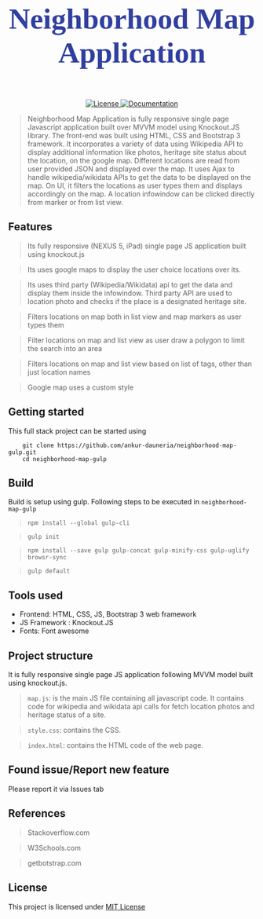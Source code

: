 <link href="https://fonts.googleapis.com/css?family=Playball" rel="stylesheet">

# <p align=center style="font-family: 'Playball', cursive; font-size: 60px; color: #303f9f">Neighborhood Map Application</p>
<p align="center">
  <a href="https://opensource.org/licenses/MIT" target="_blank">
    <img src="https://img.shields.io/badge/License-MIT-green.svg" alt="License">
  </a>
  <a href="#" target="_blank">
    <img src="https://img.shields.io/badge/documentation-complete-green.svg" alt="Documentation">
  </a>
</p>

> Neighborhood Map Application is fully responsive single page Javascript application built over MVVM model using Knockout.JS library. The front-end was built using HTML, CSS and Bootstrap 3 framework. It incorporates a variety of data using Wikipedia API to display additional information like photos, heritage site status about the location, on the google map. Different locations are read from user provided JSON and displayed over the map. It uses Ajax to handle wikipedia/wikidata APIs to get the data to be displayed on the map. On UI, it filters the locations as user types them and displays accordingly on the map. A location infowindow can be clicked directly from marker or from list view.

## Features

> Its fully responsive (NEXUS 5, iPad) single page JS application built using knockout.js

> Its uses google maps to display the user choice locations over its.

> Its uses third party (Wikipedia/Wikidata) api to get the data and display them inside the infowindow. Third party API are used to location photo and checks if the place is a designated heritage site.

> Filters locations on map both in list view and map markers as user types them

> Filter locations on map and list view as user draw a polygon to limit the search into an area

> Filters locations on map and list view based on list of tags, other than just location names

> Google map uses a custom style


## Getting started

This full stack project can be started using

```
    git clone https://github.com/ankur-dauneria/neighborhood-map-gulp.git
    cd neighborhood-map-gulp
```

## Build

Build is setup using gulp. Following steps to be executed in `neighborhood-map-gulp`

> `npm install --global gulp-cli`

> `gulp init`

> `npm install --save gulp gulp-concat gulp-minify-css gulp-uglify browsr-sync`

> `gulp default`

## Tools used

* Frontend: HTML, CSS, JS, Bootstrap 3 web framework
* JS Framework : Knockout.JS
* Fonts: Font awesome


## Project structure

It is fully responsive single page JS application following MVVM model built using knockout.js.

> `map.js`: is the main JS file containing all javascript code. It contains code for wikipedia and wikidata api calls for fetch location photos and heritage status of a site.

> `style.css`: contains the CSS.

> `index.html`: contains the HTML code of the web page.

## Found issue/Report new feature

Please report it via Issues tab

## References

> Stackoverflow.com

> W3Schools.com

> getbotstrap.com

## License

This project is licensed under [MIT License](license.md)
